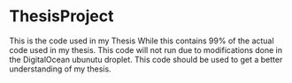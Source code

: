 # ThesisProject
This is the code used in my Thesis
While this contains 99% of the actual code used in my thesis. This code will not run due to modifications done in the 
DigitalOcean ubunutu droplet. This code should be used to get a better understanding of my thesis.

